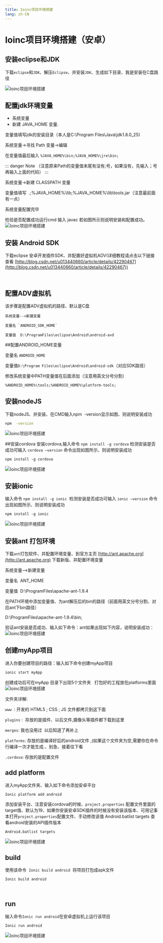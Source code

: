 ```yaml
---
title: Ioinc项目环境搭建
lang: zh-CN
---
```



# Ioinc项目环境搭建（安卓）

## 安装eclipse和JDK
下载`eclipse`和`JDK`、解压`Eclipse`、并安装`JDK`、生成如下目录、我是安装在C盘路径

![Ioinc项目环境搭建](/images/ionic/01.png "Ioinc项目环境搭建")

## 配置jdk环境变量
- 系统变量
- 新建 JAVA_HOME 变量.

变量值填写jdk的安装目录（本人是C:\Program Files\Java\jdk1.8.0_25)

系统变量→寻找 Path 变量→编辑

在变量值最后输入 `%JAVA_HOME%\bin;%JAVA_HOME%\jre\bin;`

::: danger Note
（注意原来Path的变量值末尾有没有;号，如果没有，先输入；号再输入上面的代码）
:::


系统变量→新建 CLASSPATH 变量

变量值填写  .;%JAVA_HOME%\lib;%JAVA_HOME%\lib\tools.jar（注意最前面有一点）

系统变量配置完毕

检验是否配置成功运行cmd 输入 javac 若如图所示则说明安装和配置成功。
![Ioinc项目环境搭建](/images/ionic/02.png "Ioinc项目环境搭建")



## 安装 Android SDK
下载eclipse 安卓开发插件SDK、并配置好虚拟机ADV(详细教程请点击以下链接查看
[http://blog.csdn.net/u013440660/article/details/42290467](http://blog.csdn.net/u013440660/article/details/42290467))

 
## 配置ADV虚拟机
该步骤是配置ADV虚拟机的路径、默认是C盘

```
系统变量-->新建变量

变量名 `ANDROID_SDK_HOME`

变量值  D:\ProgramFiles\eclipse\Android\android-avd
```


##配置ANDROID_HOME变量

变量名 `ANDROID_HOME`

变量值`D:\Program Files\eclipse\Android\android-sdk`（对应SDK路径）

修改系统变量中PATH变量值在后面添加（注意用英文分号分割）

`%ANDROID_HOME%\tools;%ANDROID_HOME%\platform-tools;`

## 安装nodeJS
下载nodeJS、并安装、在CMD输入npm  -version显示如图、则说明安装成功
```bash
npm  -version
```
![Ioinc项目环境搭建](/images/ionic/03.png "Ioinc项目环境搭建")


##安装cordova
安装cordova,输入命令 `npm install -g cordova` 检测安装是否成功可输入 `cordova –version` 命令出现如图所示、则说明安装成功
```bash
npm install -g cordova
```
![Ioinc项目环境搭建](/images/ionic/04.png "Ioinc项目环境搭建")


## 安装ionic
输入命令 `npm install -g ionic`  检测安装是否成功可输入 `ionic –version` 命令出现如图所示、则说明安装成功
```bash
npm install -g ionic
```
![Ioinc项目环境搭建](/images/ionic/05.png "Ioinc项目环境搭建")



## 安装ant 打包环境

下载`ant`打包软件、并配置环境变量、到官方主页 [http://ant.apache.org](http://ant.apache.org) 下载新版、并配置环境变量

系统变量-->新建变量

变量名  ANT_HOME

变量值  D:\ProgramFiles\apache-ant-1.9.4

在PATH环境中添加变量值、为ant解压后的bin的路径（前面用英文分号分割、对应ant下bin路径）

D:\ProgramFiles\apache-ant-1.9.4\bin;

验证ant安装是否成功、输入如下命令：ant如果出现如下内容，说明安装成功：
![Ioinc项目环境搭建](/images/ionic/06.png "Ioinc项目环境搭建")


## 创建myApp项目
进入你要创建项目的路径：输入如下命令创建myApp项目
```bash
ionic start myApp
```
创建成功后可在myApp 目录下出现5个文件夹   打包好的工程放在platforms里面
![Ioinc项目环境搭建](/images/ionic/07.png "Ioinc项目环境搭建")

文件夹详解:

`www`  : 开发的 HTML5 ; CSS ; JS 文件都拷贝到这下面

`plugins` :  存放的是插件、以后文件,摄像头等插件都下载到这里

`merges`: 我也没用过  以后知道了再补上

`platforms`: 存放的是编译好后的android文件 ,(如果这个文件夹为空,需要你在命令行编译一次才能生成.、别急、接着往下看

`.cordova`: 存放的是配置文件

## add platform
进入myApp文件夹、输入如下命令添加安卓平台

```bash
Ionic platform add android
```
添加安装平台、注意安装cordova的时候、`project.properties`
配置文件里面的target值、默认为19、如果你安装安卓SDK插件的时候没有安装该版本、可用记事本打开`project.properties`配置文件、手动修改该值
Android.batlist targets 查看android安装的API插件版本
```bash
Android.batlist targets
```

![Ioinc项目环境搭建](/images/ionic/08.png "Ioinc项目环境搭建")
 
## build
使用该命令  `Ionic build android`  将项目打包成apk文件
```bash
Ionic build android
```

 
## run
输入命令`Ionic run android`在安卓虚拟机上运行该项目
```bash
Ionic run android
```
![Ioinc项目环境搭建](/images/ionic/09.png "Ioinc项目环境搭建")